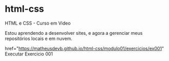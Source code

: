 # html-css

HTML e CSS - Curso em Video

Estou aprendendo a desenvolver sites, e agora a gerenciar meus repositórios locais e em nuvem.

<a> href="https://matheusdevb.github.io/html-css/modulo01/exercicios/ex001" Executar Exercicio 001</a>
